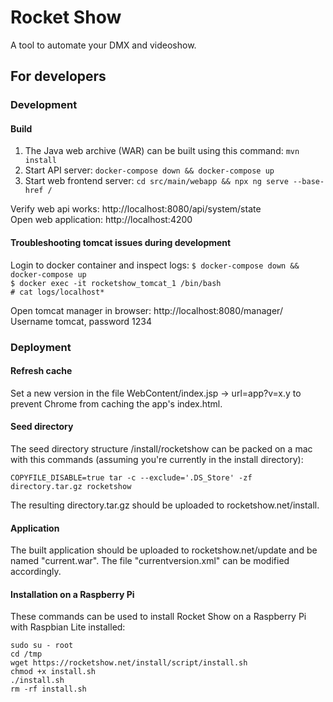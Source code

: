 # Rocket Show
A tool to automate your DMX and videoshow.

## For developers
### Development
#### Build
1. The Java web archive (WAR) can be built using this command: `mvn install`
2. Start API server: `docker-compose down && docker-compose up`
3. Start web frontend server: `cd src/main/webapp && npx ng serve --base-href /`

Verify web api works: http://localhost:8080/api/system/state \
Open web application: http://localhost:4200

#### Troubleshooting tomcat issues during development
Login to docker container and inspect logs:
`$ docker-compose down && docker-compose up` \
`$ docker exec -it rocketshow_tomcat_1 /bin/bash` \
`# cat logs/localhost*` 

Open tomcat manager in browser: http://localhost:8080/manager/ \
Username tomcat, password 1234

### Deployment
#### Refresh cache
Set a new version in the file WebContent/index.jsp -> url=app?v=x.y to prevent Chrome from caching the app's index.html.

#### Seed directory
The seed directory structure /install/rocketshow can be packed on a mac with this commands (assuming you're currently in the install directory):
```shell
COPYFILE_DISABLE=true tar -c --exclude='.DS_Store' -zf directory.tar.gz rocketshow
```

The resulting directory.tar.gz should be uploaded to rocketshow.net/install.

#### Application
The built application should be uploaded to rocketshow.net/update and be named "current.war". The file "currentversion.xml" can be modified accordingly.

#### Installation on a Raspberry Pi
These commands can be used to install Rocket Show on a Raspberry Pi with Raspbian Lite installed:
```shell
sudo su - root
cd /tmp
wget https://rocketshow.net/install/script/install.sh
chmod +x install.sh
./install.sh
rm -rf install.sh
```